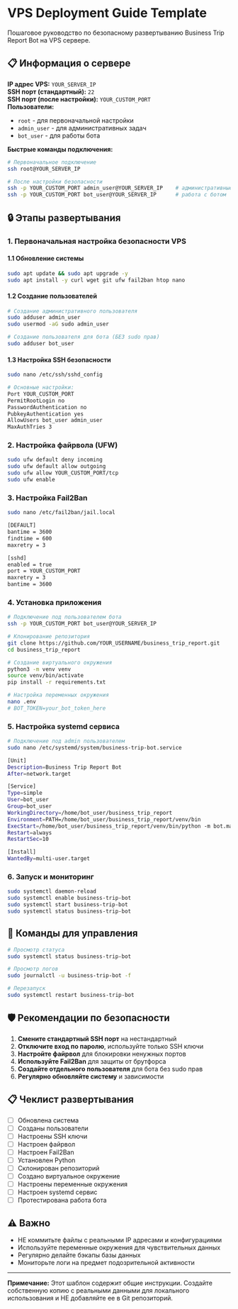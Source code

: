 # VPS Deployment Guide Template

Пошаговое руководство по безопасному развертыванию Business Trip Report Bot на VPS сервере.

## 📋 Информация о сервере

**IP адрес VPS:** `YOUR_SERVER_IP`  
**SSH порт (стандартный):** `22`  
**SSH порт (после настройки):** `YOUR_CUSTOM_PORT`  
**Пользователи:**
- `root` - для первоначальной настройки
- `admin_user` - для административных задач
- `bot_user` - для работы бота

**Быстрые команды подключения:**
```bash
# Первоначальное подключение
ssh root@YOUR_SERVER_IP

# После настройки безопасности
ssh -p YOUR_CUSTOM_PORT admin_user@YOUR_SERVER_IP    # административные задачи
ssh -p YOUR_CUSTOM_PORT bot_user@YOUR_SERVER_IP      # работа с ботом
```

## 🔒 Этапы развертывания

### 1. Первоначальная настройка безопасности VPS

#### 1.1 Обновление системы
```bash
sudo apt update && sudo apt upgrade -y
sudo apt install -y curl wget git ufw fail2ban htop nano
```

#### 1.2 Создание пользователей
```bash
# Создание административного пользователя
sudo adduser admin_user
sudo usermod -aG sudo admin_user

# Создание пользователя для бота (БЕЗ sudo прав)
sudo adduser bot_user
```

#### 1.3 Настройка SSH безопасности
```bash
sudo nano /etc/ssh/sshd_config

# Основные настройки:
Port YOUR_CUSTOM_PORT
PermitRootLogin no
PasswordAuthentication no
PubkeyAuthentication yes
AllowUsers bot_user admin_user
MaxAuthTries 3
```

### 2. Настройка файрвола (UFW)
```bash
sudo ufw default deny incoming
sudo ufw default allow outgoing
sudo ufw allow YOUR_CUSTOM_PORT/tcp
sudo ufw enable
```

### 3. Настройка Fail2Ban
```bash
sudo nano /etc/fail2ban/jail.local

[DEFAULT]
bantime = 3600
findtime = 600
maxretry = 3

[sshd]
enabled = true
port = YOUR_CUSTOM_PORT
maxretry = 3
bantime = 3600
```

### 4. Установка приложения
```bash
# Подключение под пользователем бота
ssh -p YOUR_CUSTOM_PORT bot_user@YOUR_SERVER_IP

# Клонирование репозитория
git clone https://github.com/YOUR_USERNAME/business_trip_report.git
cd business_trip_report

# Создание виртуального окружения
python3 -m venv venv
source venv/bin/activate
pip install -r requirements.txt

# Настройка переменных окружения
nano .env
# BOT_TOKEN=your_bot_token_here
```

### 5. Настройка systemd сервиса
```bash
# Подключение под admin пользователем
sudo nano /etc/systemd/system/business-trip-bot.service

[Unit]
Description=Business Trip Report Bot
After=network.target

[Service]
Type=simple
User=bot_user
Group=bot_user
WorkingDirectory=/home/bot_user/business_trip_report
Environment=PATH=/home/bot_user/business_trip_report/venv/bin
ExecStart=/home/bot_user/business_trip_report/venv/bin/python -m bot.main
Restart=always
RestartSec=10

[Install]
WantedBy=multi-user.target
```

### 6. Запуск и мониторинг
```bash
sudo systemctl daemon-reload
sudo systemctl enable business-trip-bot
sudo systemctl start business-trip-bot
sudo systemctl status business-trip-bot
```

## 🔧 Команды для управления

```bash
# Просмотр статуса
sudo systemctl status business-trip-bot

# Просмотр логов
sudo journalctl -u business-trip-bot -f

# Перезапуск
sudo systemctl restart business-trip-bot
```

## 🛡️ Рекомендации по безопасности

1. **Смените стандартный SSH порт** на нестандартный
2. **Отключите вход по паролю**, используйте только SSH ключи
3. **Настройте файрвол** для блокировки ненужных портов
4. **Используйте Fail2Ban** для защиты от брутфорса
5. **Создайте отдельного пользователя** для бота без sudo прав
6. **Регулярно обновляйте систему** и зависимости

## 📋 Чеклист развертывания

- [ ] Обновлена система
- [ ] Созданы пользователи
- [ ] Настроены SSH ключи
- [ ] Настроен файрвол
- [ ] Настроен Fail2Ban
- [ ] Установлен Python
- [ ] Склонирован репозиторий
- [ ] Создано виртуальное окружение
- [ ] Настроены переменные окружения
- [ ] Настроен systemd сервис
- [ ] Протестирована работа бота

## ⚠️ Важно

- НЕ коммитьте файлы с реальными IP адресами и конфигурациями
- Используйте переменные окружения для чувствительных данных
- Регулярно делайте бэкапы базы данных
- Мониторьте логи на предмет подозрительной активности

---

**Примечание:** Этот шаблон содержит общие инструкции. Создайте собственную копию с реальными данными для локального использования и НЕ добавляйте ее в Git репозиторий.
